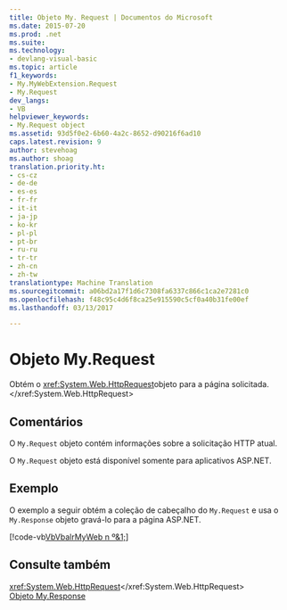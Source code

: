 ```yaml
---
title: Objeto My. Request | Documentos do Microsoft
ms.date: 2015-07-20
ms.prod: .net
ms.suite: 
ms.technology:
- devlang-visual-basic
ms.topic: article
f1_keywords:
- My.MyWebExtension.Request
- My.Request
dev_langs:
- VB
helpviewer_keywords:
- My.Request object
ms.assetid: 93d5f0e2-6b60-4a2c-8652-d90216f6ad10
caps.latest.revision: 9
author: stevehoag
ms.author: shoag
translation.priority.ht:
- cs-cz
- de-de
- es-es
- fr-fr
- it-it
- ja-jp
- ko-kr
- pl-pl
- pt-br
- ru-ru
- tr-tr
- zh-cn
- zh-tw
translationtype: Machine Translation
ms.sourcegitcommit: a06bd2a17f1d6c7308fa6337c866c1ca2e7281c0
ms.openlocfilehash: f48c95c4d6f8ca25e915590c5cf0a40b31fe00ef
ms.lasthandoff: 03/13/2017

---
```

# <a name="myrequest-object"></a>Objeto My.Request
Obtém o <xref:System.Web.HttpRequest>objeto para a página solicitada.</xref:System.Web.HttpRequest>  
  
## <a name="remarks"></a>Comentários  
 O `My.Request` objeto contém informações sobre a solicitação HTTP atual.  
  
 O `My.Request` objeto está disponível somente para aplicativos ASP.NET.  
  
## <a name="example"></a>Exemplo  
 O exemplo a seguir obtém a coleção de cabeçalho do `My.Request` e usa o `My.Response` objeto gravá-lo para a página ASP.NET.  
  
 [!code-vb[VbVbalrMyWeb n º&1;](../../../visual-basic/language-reference/objects/codesnippet/VisualBasic/my-request-object_1.aspx)]  
  
## <a name="see-also"></a>Consulte também  
 <xref:System.Web.HttpRequest></xref:System.Web.HttpRequest>   
 [Objeto My.Response](../../../visual-basic/language-reference/objects/my-response-object.md)
